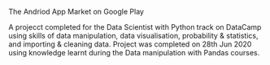 The Andriod App Market on Google Play

A projecct completed for the Data Scientist with Python track on DataCamp using skills of data manipulation, data visualisation, probability & statistics, and importing & cleaning data. Project was completed on 28th Jun 2020 using knowledge learnt during the Data manipulation with Pandas courses.
